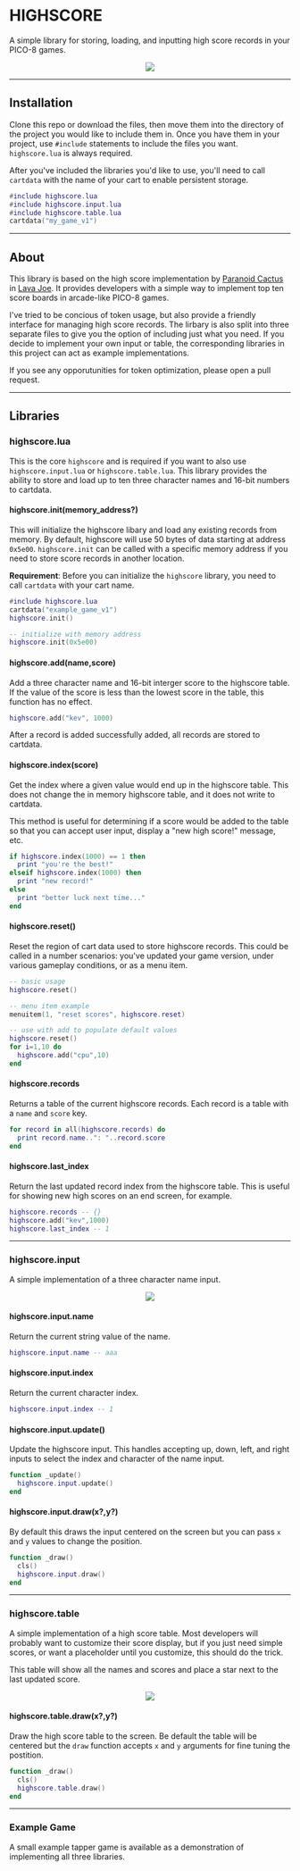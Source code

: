 # HIGHSCORE
A simple library for storing, loading, and inputting high score records in your PICO-8 games.

<p align="center">
  <img src="./assets/example-game.gif">
</p>

----------

## Installation

Clone this repo or download the files, then move them into the directory of the project you would like to include them in. Once you have them in your project, use `#include` statements to include the files you want. `highscore.lua` is always required.

After you've included the libraries you'd like to use, you'll need to call `cartdata` with the name of your cart to enable persistent storage.

```lua
#include highscore.lua
#include highscore.input.lua
#include highscore.table.lua
cartdata("my_game_v1")
```

----------

## About
This library is based on the high score implementation by [Paranoid Cactus](https://paranoidcactus.itch.io/) in [Lava Joe](https://www.lexaloffle.com/bbs/?tid=36418). It provides developers with a simple way to implement top ten score boards in arcade-like PICO-8 games.

I've tried to be concious of token usage, but also provide a friendly interface for managing high score records. The lirbary is also split into three separate files to give you the option of including just what you need. If you decide to implement your own input or table, the corresponding libraries in this project can act as example implementations.

If you see any opporutunities for token optimization, please open a pull request.

----------

## Libraries

### highscore.lua
This is the core `highscore` and is required if you want to also use `highscore.input.lua` or `highscore.table.lua`. This library provides the ability to store and load up to ten three character names and 16-bit numbers to cartdata.

#### highscore.init(memory_address?)
This will initialize the highscore libary and load any existing records from memory. By default, highscore will use 50 bytes of data starting at address `0x5e00`. `highscore.init` can be called with a specific memory address if you need to store score records in another location.

**Requirement**: Before you can initialize the `highscore` library, you need to call `cartdata` with your cart name.

```lua
#include highscore.lua
cartdata("example_game_v1")
highscore.init()

-- initialize with memory address
highscore.init(0x5e00)
```
#### highscore.add(name,score)
Add a three character name and 16-bit interger score to the highscore table. If the value of the score is less than the lowest score in the table, this function has no effect.

```lua
highscore.add("kev", 1000)
```

After a record is added successfully added, all records are stored to cartdata.

#### highscore.index(score)
Get the index where a given value would end up in the highscore table. This does not change the in memory highscore table, and it does not write to cartdata.

This method is useful for determining if a score would be added to the table so that you can accept user input, display a "new high score!" message, etc.

```lua
if highscore.index(1000) == 1 then
  print "you're the best!"
elseif highscore.index(1000) then
  print "new record!"
else
  print "better luck next time..."
end
```

#### highscore.reset()
Reset the region of cart data used to store highscore records. This could be called in a number scenarios: you've updated your game version, under various gameplay conditions, or as a menu item.

```lua
-- basic usage
highscore.reset()

-- menu item example
menuitem(1, "reset scores", highscore.reset)

-- use with add to populate default values
highscore.reset()
for i=1,10 do
  highscore.add("cpu",10)
end
```

#### highscore.records
Returns a table of the current highscore records. Each record is a table with a `name` and `score` key.

```lua
for record in all(highscore.records) do
  print record.name..": "..record.score
end
```

#### highscore.last_index
Return the last updated record index from the highscore table. This is useful for showing new high scores on an end screen, for example.

```lua
highscore.records -- {}
highscore.add("kev",1000)
highscore.last_index -- 1
```

----------

### highscore.input
A simple implementation of a three character name input.


<p align="center">
  <img src="./assets/input.gif">
</p>

#### highscore.input.name
Return the current string value of the name.

```lua
highscore.input.name -- aaa
```

#### highscore.input.index
Return the current character index.

```lua
highscore.input.index -- 1
```

#### highscore.input.update()
Update the highscore input. This handles accepting up, down, left, and right inputs to select the index and character of the name input.

```lua
function _update()
  highscore.input.update()
end
```

#### highscore.input.draw(x?,y?)
By default this draws the input centered on the screen but you can pass `x` and `y` values to change the position.

```lua
function _draw()
  cls()
  highscore.input.draw()
end
```

----------

### highscore.table

A simple implementation of a high score table. Most developers will probably want to customize their score display, but if you just need simple scores, or want a placeholder until you customize, this should do the trick.

This table will show all the names and scores and place a star next to the last updated score.

<p align="center">
  <img src="./assets/table.png">
</p>

#### highscore.table.draw(x?,y?)

Draw the high score table to the screen. Be default the table will be centered but the `draw` function accepts `x` and `y` arguments for fine tuning the postition.

```lua
function _draw()
  cls()
  highscore.table.draw()
end
```

----------

### Example Game

A small example tapper game is available as a demonstration of implementing all three libraries.
